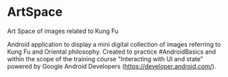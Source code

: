 # ArtSpace
Art Space of images related to Kung Fu

Android application to display a mini digital collection of images referring to Kung Fu and Oriental philosophy. Created to practice #AndroidBasics and within the scope of the training course "Interacting with UI and state" powered by Google Android Developers (https://developer.android.com/).
